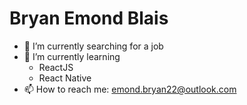 <h1>Bryan Emond Blais</h1>

- 🔭 I’m currently searching for a job
- 🌱 I’m currently learning 
   - ReactJS
   - React Native
- 📫 How to reach me: <a href="mailto:emond.bryan22@outlook.com">emond.bryan22@outlook.com</a>

<!--
**BryanEmond/BryanEmond** is a ✨ _special_ ✨ repository because its `README.md` (this file) appears on your GitHub profile.

- 🔭 I’m currently studying
- 🌱 I’m currently learning android,mern
- 📫 How to reach me:m
- ⚡ Fun fact: ...
-->
